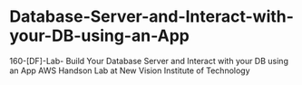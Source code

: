 # Database-Server-and-Interact-with-your-DB-using-an-App
160-[DF]-Lab- Build Your Database Server and Interact with your DB using an App
AWS Handson Lab at New Vision Institute of Technology
